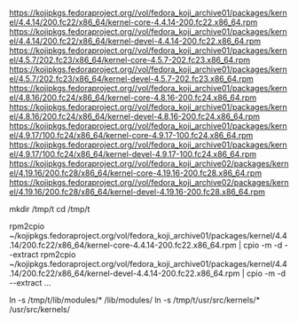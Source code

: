 https://kojipkgs.fedoraproject.org//vol/fedora_koji_archive01/packages/kernel/4.4.14/200.fc22/x86_64/kernel-core-4.4.14-200.fc22.x86_64.rpm
https://kojipkgs.fedoraproject.org//vol/fedora_koji_archive01/packages/kernel/4.4.14/200.fc22/x86_64/kernel-devel-4.4.14-200.fc22.x86_64.rpm
https://kojipkgs.fedoraproject.org//vol/fedora_koji_archive01/packages/kernel/4.5.7/202.fc23/x86_64/kernel-core-4.5.7-202.fc23.x86_64.rpm
https://kojipkgs.fedoraproject.org//vol/fedora_koji_archive01/packages/kernel/4.5.7/202.fc23/x86_64/kernel-devel-4.5.7-202.fc23.x86_64.rpm
https://kojipkgs.fedoraproject.org//vol/fedora_koji_archive01/packages/kernel/4.8.16/200.fc24/x86_64/kernel-core-4.8.16-200.fc24.x86_64.rpm
https://kojipkgs.fedoraproject.org//vol/fedora_koji_archive01/packages/kernel/4.8.16/200.fc24/x86_64/kernel-devel-4.8.16-200.fc24.x86_64.rpm
https://kojipkgs.fedoraproject.org//vol/fedora_koji_archive01/packages/kernel/4.9.17/100.fc24/x86_64/kernel-core-4.9.17-100.fc24.x86_64.rpm
https://kojipkgs.fedoraproject.org//vol/fedora_koji_archive01/packages/kernel/4.9.17/100.fc24/x86_64/kernel-devel-4.9.17-100.fc24.x86_64.rpm
https://kojipkgs.fedoraproject.org//vol/fedora_koji_archive02/packages/kernel/4.19.16/200.fc28/x86_64/kernel-core-4.19.16-200.fc28.x86_64.rpm
https://kojipkgs.fedoraproject.org//vol/fedora_koji_archive02/packages/kernel/4.19.16/200.fc28/x86_64/kernel-devel-4.19.16-200.fc28.x86_64.rpm 

mkdir /tmp/t
cd /tmp/t

rpm2cpio ~/kojipkgs.fedoraproject.org/vol/fedora_koji_archive01/packages/kernel/4.4.14/200.fc22/x86_64/kernel-core-4.4.14-200.fc22.x86_64.rpm | cpio -m -d --extract
rpm2cpio ~/kojipkgs.fedoraproject.org/vol/fedora_koji_archive01/packages/kernel/4.4.14/200.fc22/x86_64/kernel-devel-4.4.14-200.fc22.x86_64.rpm | cpio -m -d --extract
...

ln -s /tmp/t/lib/modules/* /lib/modules/
ln -s /tmp/t/usr/src/kernels/* /usr/src/kernels/
